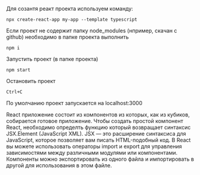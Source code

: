 Для созантя реакт проекта используем команду:

```consol
npx create-react-app my-app --template typescript
```

Если проект не содержит папку node_modules (нпример, скачан с github) необходимо в папке проекта выполнить

```consol
npm i
```

Запустить проект (в папке проекта)
```consol
npm start
```

Остановить проект
```consol
Ctrl+C
```

По умолчанию проект запускается на localhost:3000

React приложение состоит из компонентов из которых, как из кубиков, собирается готовое приложение.
Чтобы создать простой компонент React, необходимо определть функцию  который возвращает синтаксис JSX.Element (JavaScript XML). 
JSX — это расширение синтаксиса для JavaScript, которое позволяет вам писать HTML-подобный код.
В React вы можете использовать операторы import и export для управления зависимостями между различными модулями или компонентами. 
Компоненты можно экспортировать из одного файла и импортировать в другой для использования в этом файле.





